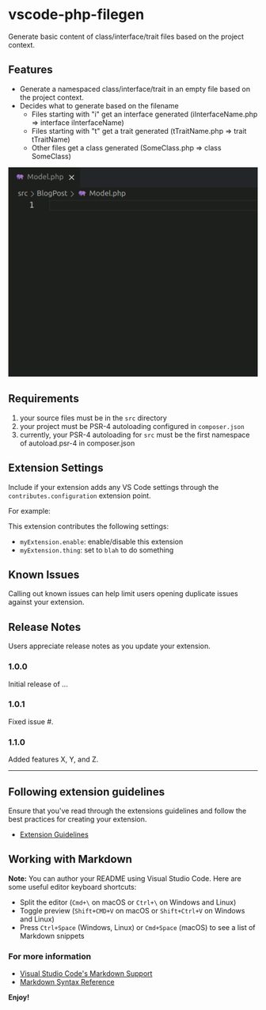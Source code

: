 # vscode-php-filegen

Generate basic content of class/interface/trait files based on the project context.

## Features

- Generate a namespaced class/interface/trait in an empty file based on the project context.
- Decides what to generate based on the filename
    - Files starting with "i" get an interface generated (iInterfaceName.php => interface iInterfaceName)
    - Files starting with "t" get a trait generated (tTraitName.php => trait tTraitName)
    - Other files get a class generated (SomeClass.php => class SomeClass)

![Generate namespaced class](assets/images/vscode-php-filegen.gif)

## Requirements

1. your source files must be in the `src` directory
2. your project must be PSR-4 autoloading configured in `composer.json`
3. currently, your PSR-4 autoloading for `src` must be the first namespace of autoload.psr-4 in composer.json

## Extension Settings

Include if your extension adds any VS Code settings through the `contributes.configuration` extension point.

For example:

This extension contributes the following settings:

* `myExtension.enable`: enable/disable this extension
* `myExtension.thing`: set to `blah` to do something

## Known Issues

Calling out known issues can help limit users opening duplicate issues against your extension.

## Release Notes

Users appreciate release notes as you update your extension.

### 1.0.0

Initial release of ...

### 1.0.1

Fixed issue #.

### 1.1.0

Added features X, Y, and Z.

-----------------------------------------------------------------------------------------------------------
## Following extension guidelines

Ensure that you've read through the extensions guidelines and follow the best practices for creating your extension.

* [Extension Guidelines](https://code.visualstudio.com/api/references/extension-guidelines)

## Working with Markdown

**Note:** You can author your README using Visual Studio Code.  Here are some useful editor keyboard shortcuts:

* Split the editor (`Cmd+\` on macOS or `Ctrl+\` on Windows and Linux)
* Toggle preview (`Shift+CMD+V` on macOS or `Shift+Ctrl+V` on Windows and Linux)
* Press `Ctrl+Space` (Windows, Linux) or `Cmd+Space` (macOS) to see a list of Markdown snippets

### For more information

* [Visual Studio Code's Markdown Support](http://code.visualstudio.com/docs/languages/markdown)
* [Markdown Syntax Reference](https://help.github.com/articles/markdown-basics/)

**Enjoy!**
